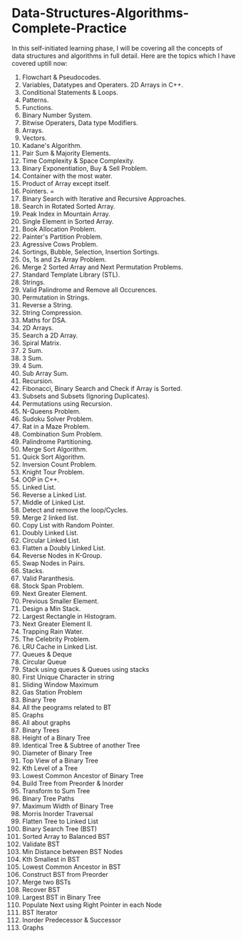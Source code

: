 # Data-Structures-Algorithms-Complete-Practice
In this self-initiated learning phase, I will be covering all the concepts of data structures and algorithms in full detail.
Here are the topics which I have covered uptill now:
1. Flowchart & Pseudocodes.
2. Variables, Datatypes and Operaters. 2D Arrays in C++. 
3. Conditional Statements & Loops. 
4. Patterns.
5. Functions. 
6. Binary Number System. 
7. Bitwise Operaters, Data type Modifiers. 
8. Arrays. 
9. Vectors. 
10. Kadane's Algorithm.
11. Pair Sum & Majority Elements. 
12. Time Complexity & Space Complexity. 
13. Binary Exponentiation, Buy & Sell Problem. 
14. Container with the most water. 
15. Product of Array except itself.
16. Pointers. =
17. Binary Search with Iterative and Recursive Approaches. 
18. Search in Rotated Sorted Array. 
19. Peak Index in Mountain Array. 
20. Single Element in Sorted Array. 
21. Book Allocation Problem. 
22. Painter's Partition Problem. 
23. Agressive Cows Problem. 
24. Sortings, Bubble, Selection, Insertion Sortings. 
25. 0s, 1s and 2s Array Problem. 
26. Merge 2 Sorted Array and Next Permutation Problems. 
27. Standard Template Library (STL). 
28. Strings. 
29. Valid Palindrome and Remove all Occurences. 
30. Permutation in Strings.
31. Reverse a String. 
32. String Compression. 
33. Maths for DSA. 
34. 2D Arrays. 
35. Search a 2D Array. 
36. Spiral Matrix.
37. 2 Sum.
38. 3 Sum.
39. 4 Sum.
40. Sub Array Sum.
41. Recursion.
42. Fibonacci, Binary Search and Check if Array is Sorted.
43. Subsets and Subsets (Ignoring Duplicates).
44. Permutations using Recursion.
45. N-Queens Problem.
46. Sudoku Solver Problem.
47. Rat in a Maze Problem.
48. Combination Sum Problem.
49. Palindrome Partitioning.
50. Merge Sort Algorithm.
51. Quick Sort Algorithm.
52. Inversion Count Problem.
53. Knight Tour Problem.
54. OOP in C++.
55. Linked List.
56. Reverse a Linked List.
57. Middle of Linked List.
58. Detect and remove the loop/Cycles.
59. Merge 2 linked list.
60. Copy List with Random Pointer.
61. Doubly Linked List.
62. Circular Linked List.
63. Flatten a Doubly Linked List.
64. Reverse Nodes in K-Group.
65. Swap Nodes in Pairs.
66. Stacks.
67. Valid Paranthesis. 
68. Stock Span Problem. 
69. Next Greater Element. 
70. Previous Smaller Element. 
71. Design a Min Stack. 
72. Largest Rectangle in Histogram. 
73. Next Greater Element ll. 
74. Trapping Rain Water. 
75. The Celebrity Problem.
76. LRU Cache in Linked List.
77. Queues & Deque
78. Circular Queue
79. Stack using queues & Queues using stacks
80. First Unique Character in string
81. Sliding Window Maximum
82. Gas Station Problem
83. Binary Tree
84. All the peograms related to BT
85. Graphs
86. All about graphs
83. Binary Trees
84. Height of a Binary Tree
85. Identical Tree & Subtree of another Tree
86. Diameter of Binary Tree
87. Top View of a Binary Tree
88. Kth Level of a Tree
89. Lowest Common Ancestor of Binary Tree
90. Build Tree from Preorder & Inorder
91. Transform to Sum Tree
92. Binary Tree Paths
93. Maximum Width of Binary Tree
94. Morris Inorder Traversal
95. Flatten Tree to Linked List
96. Binary Search Tree (BST)
97. Sorted Array to Balanced BST
98. Validate BST
99. Min Distance between BST Nodes
100. Kth Smallest in BST
101. Lowest Common Ancestor in BST
102. Construct BST from Preorder
103. Merge two BSTs
104. Recover BST
105. Largest BST in Binary Tree
106. Populate Next using Right Pointer in each Node
107. BST Iterator
108. Inorder Predecessor & Successor
109. Graphs
